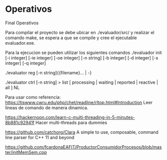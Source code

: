 # Operativos
Final Operativos

Para compilar el proyecto se debe ubicar en ./evaluador/src/ y realizar el comando make, se espera a que se compile y cree el ejecutable evaluador.exe.

Para la ejecucion se pueden utilizar los siguientes comandos
  ./evaluador init [-i integer] [-ie integer] [-oe integer] [-n string] [-b integer] [-d integer] [-s integer] [-q integer]
  
  ./evaluator reg [-n string]{{filename}... | -}
  
  ./evaluator ctrl [-n string]
    > list [ processing  | waiting | reported | reactive | all ] NL

Para usar como referencia:
  https://tiswww.cwru.edu/php/chet/readline/rltop.html#Introduction
  Leer lineas de comando de manera dinamica.
  
  https://hackernoon.com/learn-c-multi-threading-in-5-minutes-8b881c92941f
  Hacer multi-threads para dummies
  
  https://github.com/catchorg/Clara
  A simple to use, composable, command line parser for C++ 11 and beyond
  
  https://github.com/fcardonaEAFIT/ProductorConsumidorProcesos/blob/master/initMemSem.cpp
